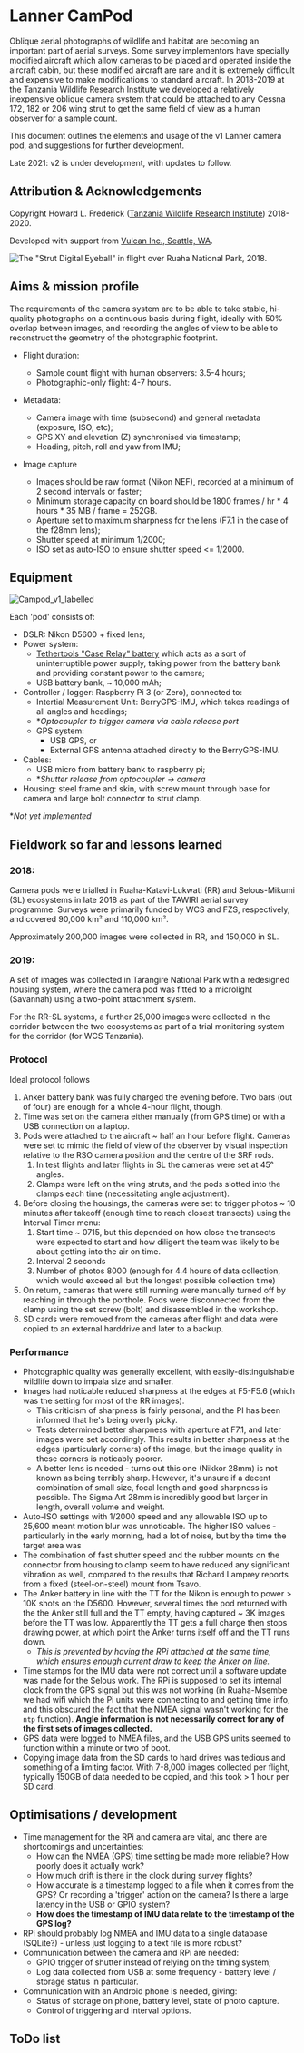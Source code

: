 # Lanner CamPod

Oblique aerial photographs of wildlife and habitat are becoming an important part of aerial surveys. Some survey implementors have specially modified aircraft which allow cameras to be placed and operated  inside the aircraft cabin, but these modified aircraft are rare and it is extremely difficult and expensive to make modifications to standard aircraft. In 2018-2019 at the Tanzania Wildlife Research Institute we developed a relatively inexpensive oblique camera system that could be attached to any Cessna 172, 182 or 206 wing strut to get the same field of view as a human observer for a sample count. 

This document outlines the elements and usage of the v1 Lanner camera pod, and suggestions for further development. 

Late 2021: v2 is under development, with updates to follow.

## Attribution & Acknowledgements

Copyright Howard L. Frederick ([Tanzania Wildlife Research Institute](https://www.tawiri.or.tz)) 2018-2020.

Developed with support from [Vulcan Inc., Seattle, WA](https://www.vulcan.com/). 

![The "Strut Digital Eyeball" in flight over Ruaha National Park, 2018.](resources/A%20E4_180304632.jpg)

## Aims & mission profile

The requirements of the camera system are to be able to take stable, hi-quality photographs on a continuous basis during flight, ideally with 50% overlap between images, and recording the angles of view to be able to reconstruct the geometry of the photographic footprint.

* Flight duration: 
  * Sample count flight with human observers: 3.5-4 hours;
  * Photographic-only flight: 4-7 hours.
* Metadata:
  * Camera image with time (subsecond) and general metadata (exposure, ISO, etc);
  * GPS XY and elevation (Z) synchronised via timestamp;
  * Heading, pitch, roll and yaw from IMU;

* Image capture
  * Images should be raw format (Nikon NEF), recorded at a minimum of 2 second intervals or faster;
  * Minimum storage capacity on board should be 1800 frames / hr * 4 hours * 35 MB / frame = 252GB.
  * Aperture set to maximum sharpness for the lens (F7.1 in the case of the f28mm lens);
  * Shutter speed at minimum 1/2000;
  * ISO set as auto-ISO to ensure shutter speed <= 1/2000. 



## Equipment

![Campod_v1_labelled](resources/Campod_v1_labelled.jpg)

Each 'pod' consists of:

* DSLR: Nikon D5600 + fixed lens;
* Power system:
    * [Tethertools "Case Relay" battery](https://www.tethertools.com/product-category/power-management/case-relay-camera-power/) which acts as a sort of uninterruptible power supply, taking power from the battery bank and providing constant power to the camera;
    * USB battery bank, ~ 10,000 mAh;
* Controller / logger: Raspberry Pi 3 (or Zero), connected to:
    * Intertial Measurement Unit: BerryGPS-IMU, which takes readings of all angles and headings;
    * **Optocoupler to trigger camera via cable release port*
    * GPS system:
      * USB GPS, or
      * External GPS antenna attached directly to the BerryGPS-IMU.
* Cables:
    * USB micro from battery bank to raspberry pi;
    * **Shutter release from optocoupler -> camera*
* Housing: steel frame and skin, with screw mount through base for camera and large bolt connector to strut clamp. 

**Not yet implemented*

## Fieldwork so far and lessons learned

### 2018:

Camera pods were trialled in Ruaha-Katavi-Lukwati (RR) and Selous-Mikumi (SL) ecosystems in late 2018 as part of the TAWIRI aerial survey programme. Surveys were primarily funded by WCS and FZS, respectively, and covered 90,000 km² and 110,000 km².

Approximately 200,000 images were collected in RR, and 150,000 in SL.

### 2019:

A set of images was collected in Tarangire National Park with a redesigned housing system, where the camera pod was fitted to a microlight (Savannah) using a two-point attachment system.

For the RR-SL systems, a further 25,000 images were collected in the corridor between the two ecosystems as part of a trial monitoring system for the corridor (for WCS Tanzania).

### Protocol

Ideal protocol follows

1. Anker battery bank was fully charged the evening before. Two bars (out of four) are enough for a whole 4-hour flight, though.
2. Time was set on the camera either manually (from GPS time) or with a USB connection on a laptop. 
3. Pods were attached to the aircraft ~ half an hour before flight. Cameras were set to mimic the field of view of the observer by visual inspection relative to the RSO camera position and the centre of the SRF rods.
   1. In test flights and later flights in SL the cameras were set at 45° angles.
   2. Clamps were left on the wing struts, and the pods slotted into the clamps each time (necessitating angle adjustment).
4. Before closing the housings, the cameras were set to trigger photos ~ 10 minutes after takeoff (enough time to reach closest transects) using the Interval Timer menu:
   1. Start time ~ 0715, but this depended on how close the transects were expected to start and how diligent the team was likely to be about getting into the air on time.
   2. Interval 2 seconds
   3. Number of photos 8000 (enough for 4.4 hours of data collection, which would exceed all but the longest possible collection time)
5. On return, cameras that were still running were manually turned off by reaching in through the porthole. Pods were disconnected from the clamp using the set screw (bolt) and disassembled in the workshop.
6. SD cards were removed from the cameras after flight and data were copied to an external harddrive and later to a backup.

### Performance

* Photographic quality was generally excellent, with easily-distinguishable wildlife down to impala size and smaller. 
* Images had noticable reduced sharpness at the edges at F5-F5.6 (which was the setting for most of the RR images). 
  * This criticism of sharpness is fairly personal, and the PI has been informed that he's being overly picky.
  * Tests determined better sharpness with aperture at F7.1, and later images were set accordingly. This results in better sharpness at the edges (particularly corners) of the image, but the image quality in these corners is noticably poorer.
  * A better lens is needed - turns out this one (Nikkor 28mm) is not known as being terribly sharp. However, it's unsure if a decent combination of small size, focal length and good sharpness is possible. The Sigma Art 28mm is incredibly good but  larger in length, overall volume and weight.
* Auto-ISO settings with 1/2000 speed and any allowable ISO up to 25,600 meant motion blur was unnoticable. The higher ISO values - particularly in the early morning, had a lot of noise, but by the time the target area was 
* The combination of fast shutter speed and the rubber mounts on the connector from housing to clamp seem to have reduced any significant vibration as well, compared to the results that Richard Lamprey reports from a fixed (steel-on-steel) mount from Tsavo.
* The Anker battery in line with the TT for the Nikon is enough to power > 10K shots on the D5600. However, several times the pod returned with the the Anker still full and the TT empty, having captured ~ 3K images before the TT was low. Apparently the TT gets a full charge then stops drawing power, at which point the Anker turns itself off and the TT runs down. 
  * *This is prevented by having the RPi attached at the same time, which ensures enough current draw to keep the Anker on line.*
* Time stamps for the IMU data were not correct until a software update was made for the Selous work. The RPi is supposed to set its internal clock from the GPS signal but this was not working (in Ruaha-Msembe we had wifi which the Pi units were connecting to and getting time info, and this obscured the fact that the NMEA signal wasn't working for the `ntp` function). **Angle information is not necessarily correct for any of the first sets of images collected.**
* GPS data were logged to NMEA files, and the USB GPS units seemed to function within a minute or two of boot.
* Copying image data from the SD cards to hard drives was tedious and something of a limiting factor. With 7-8,000 images collected per flight, typically 150GB of data needed to be copied, and this took > 1 hour per SD card. 



## Optimisations / development

* Time management for the RPi and camera are vital, and there are shortcomings and uncertainties:
  * How can the NMEA (GPS) time setting be made more reliable? How poorly does it actually work?
  * How much drift is there in the clock during survey flights?
  * How accurate is a timestamp logged to a file when it comes from the GPS? Or recording a 'trigger' action on the camera? Is there a large latency in the USB or GPIO system?
  * **How does the timestamp of IMU data relate to the timestamp of the GPS log?**
* RPi should probably log NMEA and IMU data to a single database (SQLite?) - unless just logging to a text file is more robust?
* Communication between the camera and RPi are needed:
  * GPIO trigger of shutter instead of relying on the timing system;
  * Log data collected from USB at some frequency - battery level / storage status in particular.
* Communication with an Android phone is needed, giving:
  * Status of storage on phone, battery level, state of photo capture.
  * Control of triggering and interval options.

## ToDo list

